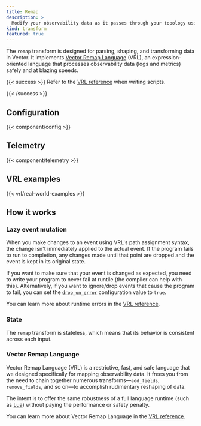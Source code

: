 ```yaml
---
title: Remap
description: >
  Modify your observability data as it passes through your topology using [VRL](/docs/reference/vrl)
kind: transform
featured: true
---
```


The `remap` transform is designed for parsing, shaping, and transforming data in Vector. It implements [Vector Remap Language][vrl] (VRL), an expression-oriented language that processes observability data (logs and metrics) safely and at blazing speeds.

{{< success >}}
Refer to the [VRL reference][vrl] when writing scripts.

[vrl]: /docs/reference/vrl
{{< /success >}}

## Configuration

{{< component/config >}}

## Telemetry

{{< component/telemetry >}}

## VRL examples

{{< vrl/real-world-examples >}}

## How it works

### Lazy event mutation

When you make changes to an event using VRL's path assignment syntax, the change isn't immediately applied to the actual event. If the program fails to run to completion, any changes made until that point are dropped and the event is kept in its original state.

If you want to make sure that your event is changed as expected, you need to write your program to never fail at runtile (the compiler can help with this). Alternatively, if you want to ignore/drop events that cause the program to fail, you can set the [`drop_on_error`](#drop_on_error) configuration value to `true`.

You can learn more about runtime errors in the [VRL reference][vrl].

### State

The `remap` transform is stateless, which means that its behavior is consistent across each input.

### Vector Remap Language

Vector Remap Language (VRL) is a restrictive, fast, and safe language that we designed specifically for mapping observability data. It frees you from the need to chain together numerous transforms—`add_fields`, `remove_fields`, and so on—to accomplish rudimentary reshaping of data.

The intent is to offer the same robustness of a full language runtime (such as [Lua]) without paying the performance or safety penalty.

You can learn more about Vector Remap Language in the [VRL reference][vrl].

[lua]: /docs/reference/configuration/transforms/lua
[vrl]: /docs/reference/vrl
